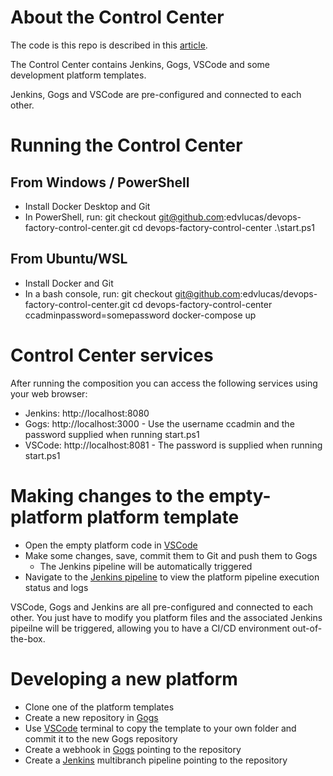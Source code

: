 # About the Control Center

The code is this repo is described in this [article](https://medium.com/@elucas_15434/dev-platform-architecture-part-4-695d9ab3eb4f).

The Control Center contains Jenkins, Gogs, VSCode and some development platform templates.

Jenkins, Gogs and VSCode are pre-configured and connected to each other.

# Running the Control Center

## From Windows / PowerShell

- Install Docker Desktop and Git
- In PowerShell, run:
        git checkout git@github.com:edvlucas/devops-factory-control-center.git
        cd devops-factory-control-center
        .\start.ps1

## From Ubuntu/WSL
- Install Docker and Git
- In a bash console, run:
        git checkout git@github.com:edvlucas/devops-factory-control-center.git
        cd devops-factory-control-center
        ccadminpassword=somepassword docker-compose up

# Control Center services

After running the composition you can access the following services using your web browser:
- Jenkins: http://localhost:8080
- Gogs: http://localhost:3000 - Use the username ccadmin and the password supplied when running start.ps1
- VSCode: http://localhost:8081 - The password is supplied when running start.ps1

# Making changes to the empty-platform platform template
- Open the empty platform code in [VSCode](http://localhost:8081/?folder=/home/coder/platforms/empty-platform)
- Make some changes, save, commit them to Git and push them to Gogs
    - The Jenkins pipeline will be automatically triggered
- Navigate to the [Jenkins pipeline](http://localhost:8080/job/empty-platform/job/master/) to view the platform pipeline execution status and logs

VSCode, Gogs and Jenkins are all pre-configured and connected to each other. You just have to modify you platform files and the associated Jenkins pipeilne will be triggered, allowing you to have a CI/CD environment out-of-the-box.

# Developing a new platform

- Clone one of the platform templates
- Create a new repository in [Gogs](http://localhost:3000/repo/create)
- Use [VSCode](http://localhost:8081) terminal to copy the template to your own folder and commit it to the new Gogs repository
- Create a webhook in [Gogs](http://localhost:3000) pointing to the repository
- Create a [Jenkins](http://localhost:8080) multibranch pipeline pointing to the repository
